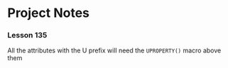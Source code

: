 # Project Notes

### Lesson 135

All the attributes with the U prefix will need the `UPROPERTY()` macro above them
